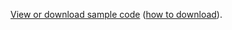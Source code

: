 [View or download sample code](https://github.com/aspnet/AspNetCore.Docs/tree/master/aspnetcore/tutorials/grpc/grpc-start/samples/GrpcGreeterClient) ([how to download](xref:index#how-to-download-a-sample)).
